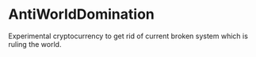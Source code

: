 # AntiWorldDomination
Experimental cryptocurrency to get rid of current broken system which is ruling the world.
